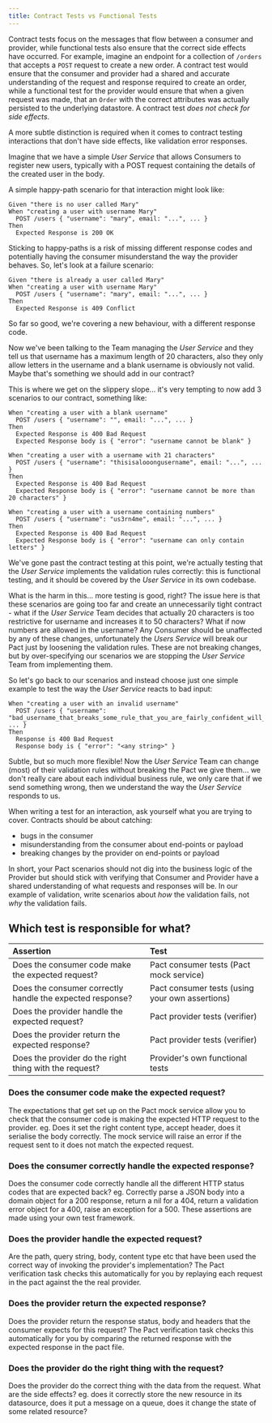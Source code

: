 ```yaml
---
title: Contract Tests vs Functional Tests
---
```


Contract tests focus on the messages that flow between a consumer and provider, while functional tests also ensure that the correct side effects have occurred. For example, imagine an endpoint for a collection of `/orders` that accepts a `POST` request to create a new order. A contract test would ensure that the consumer and provider had a shared and accurate understanding of the request and response required to create an order, while a functional test for the provider would ensure that when a given request was made, that an `Order` with the correct attributes was actually persisted to the underlying datastore. A contract test _does not check for side effects_.

A more subtle distinction is required when it comes to contract testing interactions that don't have side effects, like validation error responses.

Imagine that we have a simple _User Service_ that allows Consumers to register new users, typically with a POST request containing the details of the created user in the body.

A simple happy-path scenario for that interaction might look like:

```text
Given "there is no user called Mary"
When "creating a user with username Mary"
  POST /users { "username": "mary", email: "...", ... }
Then
  Expected Response is 200 OK
```

Sticking to happy-paths is a risk of missing different response codes and potentially having the consumer misunderstand the way the provider behaves. So, let's look at a failure scenario:

```text
Given "there is already a user called Mary"
When "creating a user with username Mary"
  POST /users { "username": "mary", email: "...", ... }
Then
  Expected Response is 409 Conflict
```

So far so good, we're covering a new behaviour, with a different response code.

Now we've been talking to the Team managing the _User Service_ and they tell us that username has a maximum length of 20 characters, also they only allow letters in the username and a blank username is obviously not valid. Maybe that's something we should add in our contract?

This is where we get on the slippery slope... it's very tempting to now add 3 scenarios to our contract, something like:

```text
When "creating a user with a blank username"
  POST /users { "username": "", email: "...", ... }
Then
  Expected Response is 400 Bad Request
  Expected Response body is { "error": "username cannot be blank" }
```

```text
When "creating a user with a username with 21 characters"
  POST /users { "username": "thisisalooongusername", email: "...", ... }
Then
  Expected Response is 400 Bad Request
  Expected Response body is { "error": "username cannot be more than 20 characters" }
```

```text
When "creating a user with a username containing numbers"
  POST /users { "username": "us3rn4me", email: "...", ... }
Then
  Expected Response is 400 Bad Request
  Expected Response body is { "error": "username can only contain letters" }
```

We've gone past the contract testing at this point, we're actually testing that the _User Service_ implements the validation rules correctly: this is functional testing, and it should be covered by the _User Service_ in its own codebase.

What is the harm in this... more testing is good, right? The issue here is that these scenarios are going too far and create an unnecessarily tight contract - what if the _User Service_ Team decides that actually 20 characters is too restrictive for username and increases it to 50 characters? What if now numbers are allowed in the username? Any Consumer should be unaffected by any of these changes, unfortunately the _Users Service_ will break our Pact just by loosening the validation rules. These are not breaking changes, but by over-specifying our scenarios we are stopping the _User Service_ Team from implementing them.

So let's go back to our scenarios and instead choose just one simple example to test the way the _User Service_ reacts to bad input:

```text
When "creating a user with an invalid username"
  POST /users { "username": "bad_username_that_breaks_some_rule_that_you_are_fairly_confident_will_not_change", ... }
Then
  Response is 400 Bad Request
  Response body is { "error": "<any string>" }
```

Subtle, but so much more flexible! Now the _User Service_ Team can change \(most\) of their validation rules without breaking the Pact we give them... we don't really care about each individual business rule, we only care that if we send something wrong, then we understand the way the _User Service_ responds to us.

When writing a test for an interaction, ask yourself what you are trying to cover. Contracts should be about catching:

* bugs in the consumer
* misunderstanding from the consumer about end-points or payload
* breaking changes by the provider on end-points or payload

In short, your Pact scenarios should not dig into the business logic of the Provider but should stick with verifying that Consumer and Provider have a shared understanding of what requests and responses will be. In our example of validation, write scenarios about _how_ the validation fails, not _why_ the validation fails.

## Which test is responsible for what?

| Assertion | Test |
| :--- | :--- |
| Does the consumer code make the expected request? | Pact consumer tests \(Pact mock service\) |
| Does the consumer correctly handle the expected response? | Pact consumer tests \(using your own assertions\) |
| Does the provider handle the expected request? | Pact provider tests \(verifier\) |
| Does the provider return the expected response? | Pact provider tests \(verifier\) |
| Does the provider do the right thing with the request? | Provider's own functional tests |

### Does the consumer code make the expected request?

The expectations that get set up on the Pact mock service allow you to check that the consumer code is making the expected HTTP request to the provider. eg. Does it set the right content type, accept header, does it serialise the body correctly. The mock service will raise an error if the request sent to it does not match the expected request.

### Does the consumer correctly handle the expected response?

Does the consumer code correctly handle all the different HTTP status codes that are expected back? eg. Correctly parse a JSON body into a domain object for a 200 response, return a nil for a 404, return a validation error object for a 400, raise an exception for a 500. These assertions are made using your own test framework.

### Does the provider handle the expected request?

Are the path, query string, body, content type etc that have been used the correct way of invoking the provider's implementation? The Pact verification task checks this automatically for you by replaying each request in the pact against the the real provider.

### Does the provider return the expected response?

Does the provider return the response status, body and headers that the consumer expects for this request? The Pact verification task checks this automatically for you by comparing the returned response with the expected response in the pact file.

### Does the provider do the right thing with the request?

Does the provider do the correct thing with the data from the request. What are the side effects? eg. does it correctly store the new resource in its datasource, does it put a message on a queue, does it change the state of some related resource?

